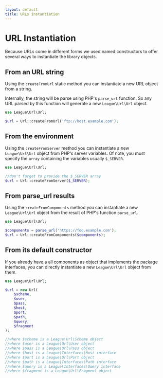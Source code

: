 ```yaml
---
layout: default
title: URLs instantiation
---
```


# URL Instantiation

Because URLs come in different forms we used named constructors to offer several ways to instantiate the library objects.

## From an URL string

Using the `createFromUrl` static method you can instantiate a new URL object from a string.

Internally, the string will be parse using PHP's `parse_url` function. So any URL parsed by this function will generate a new `League\Url\Url` object.

~~~php
use League\Url\Url;

$url = Url::createFromUrl('ftp://host.example.com');
~~~

## From the environment

Using the `createFromServer` method you can instantiate a new `League\Url\Url` object from PHP's server variables. Of note, you must specify the `array` containing the variables usually `$_SERVER`.

~~~php
use League\Url\Url;

//don't forget to provide the $_SERVER array
$url = Url::createFromServer($_SERVER);
~~~

## From parse_url results

Using the `createFromComponents` method you can instantiate a new `League\Url\Url` object from the result of PHP's function `parse_url`.

~~~php
use League\Url\Url;

$components = parse_url('https://foo.example.com');
$url = Url::createFromComponents($components);
~~~

## From its default constructor

If you already have a all components as object that implements the package interfaces, you can directly instantiate a new `League\Url\Url` object from them.

~~~php
use League\Url\Url;

$url = new Url(
	$scheme,
	$user,
	$pass,
	$host,
	$port,
	$path,
	$query,
	$fragment
);

//where $scheme is a League\Url\Scheme object
//where $user is a League\Url\User object
//where $pass is a League\Url\Pass object
//where $host is a League\Interfaces\Host interface
//where $port is a League\Url\Port object
//where $path is a League\Interfaces\Path interface
//where $query is a League\Interfaces\Query interface
//where $fragment is a League\Url\Fragment object
~~~
